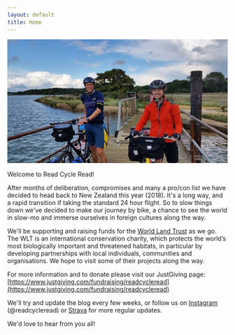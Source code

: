 ```yaml
---
layout: default
title: Home
---
```


![welcome](assets/img/ferry1.jpg)

Welcome to Read Cycle Read! 

After months of deliberation, compromises and many a pro/con list we have decided to head back to New Zealand this year (2018). It's a long way, and a rapid transition if taking the standard 24 hour flight. So to slow things down we've decided to make our journey by bike, a chance to see the world in slow-mo and immerse ourselves in foreign cultures along the way.

We'll be supporting and raising funds for the [World Land Trust](http://www.worldlandtrust.org/) as we go. The WLT is an international conservation charity, which protects the world’s most biologically important and threatened habitats, in particular by developing partnerships with local individuals, communities and organisations. We hope to visit some of their projects along the way. 

For more information and to donate please visit our JustGiving page: [https://www.justgiving.com/fundraising/readcycleread](https://www.justgiving.com/fundraising/readcycleread)

We'll try and update the blog every few weeks, or follow us on [Instagram](https://www.instagram.com/readcycleread/) (@readcycleread) or [Strava](https://www.strava.com/athletes/26718658) for more regular updates.

We'd love to hear from you all!
